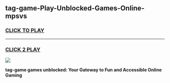 
## tag-game-Play-Unblocked-Games-Online-mpsvs
<h3>
<a href="https://premium76.site?title=tag-game&ref=25A">CLICK TO PLAY</a></h3>
<hr>

<h3>
<a href="https://premium76.site?title=tag-game&ref=25A">CLICK 2 PLAY</a>
  
</h3>

<a href="https://premium76.site?title=tag-game&ref=25A"><img src="https://clearcache.store/games.png"></a>


**tag-game games unblocked: Your Gateway to Fun and Accessible Online Gaming**
